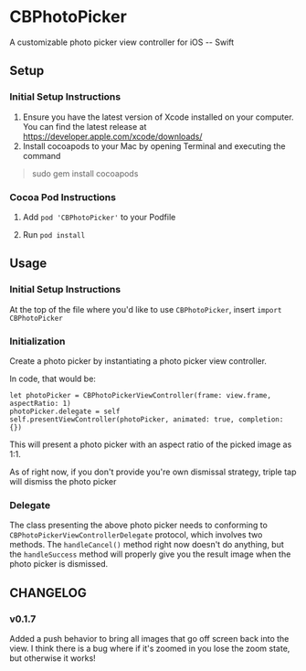 # CBPhotoPicker
A customizable photo picker view controller for iOS -- Swift


## Setup
### Initial Setup Instructions
1. Ensure you have the latest version of Xcode installed on your computer. You can find the latest release at https://developer.apple.com/xcode/downloads/
2. Install cocoapods to your Mac by opening Terminal and executing the command
  > sudo gem install cocoapods

### Cocoa Pod Instructions
1. Add `pod 'CBPhotoPicker'` to your Podfile

2. Run `pod install`

## Usage
### Initial Setup Instructions
At the top of the file where you'd like to use `CBPhotoPicker`, insert `import CBPhotoPicker`

### Initialization
Create a photo picker by instantiating a photo picker view controller. 

In code, that would be:

```
let photoPicker = CBPhotoPickerViewController(frame: view.frame, aspectRatio: 1)
photoPicker.delegate = self
self.presentViewController(photoPicker, animated: true, completion: {})
```

This will present a photo picker with an aspect ratio of the picked image as 1:1. 

As of right now, if you don't provide you're own dismissal strategy, triple tap will dismiss the photo picker

### Delegate
The class presenting the above photo picker needs to conforming to `CBPhotoPickerViewControllerDelegate` protocol, which involves two methods. The `handleCancel()` method right now doesn't do anything, but the `handleSuccess` method will properly give you the result image when the photo picker is dismissed. 


## CHANGELOG
### v0.1.7
Added a push behavior to bring all images that go off screen back into the view. I think there is a bug where if it's zoomed in you lose the zoom state, but otherwise it works! 
